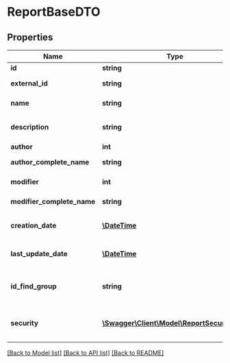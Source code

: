 # ReportBaseDTO

## Properties
Name | Type | Description | Notes
------------ | ------------- | ------------- | -------------
**id** | **string** | Report Id | [optional] 
**external_id** | **string** | Report external id | [optional] 
**name** | **string** | Name of the report | [optional] 
**description** | **string** | Description of the report | [optional] 
**author** | **int** | Author user | [optional] 
**author_complete_name** | **string** | Author name | [optional] 
**modifier** | **int** | Modifier user | [optional] 
**modifier_complete_name** | **string** | Modifier name | [optional] 
**creation_date** | [**\DateTime**](\DateTime.md) | Creation date of the report | [optional] 
**last_update_date** | [**\DateTime**](\DateTime.md) | The last update of the report | [optional] 
**id_find_group** | **string** | Id of the find group of the source | [optional] 
**security** | [**\Swagger\Client\Model\ReportSecurityDTO**](ReportSecurityDTO.md) | Information about the report security | [optional] 

[[Back to Model list]](../README.md#documentation-for-models) [[Back to API list]](../README.md#documentation-for-api-endpoints) [[Back to README]](../README.md)


